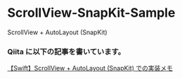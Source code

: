 # ScrollView-SnapKit-Sample
ScrollView + AutoLayout (SnapKit)

### Qiita に以下の記事を書いています。

[【Swift】ScrollView + AutoLayout (SnapKit) での実装メモ](https://qiita.com/yusinoue1008/items/452b5824c0bc84a3b1c4)
